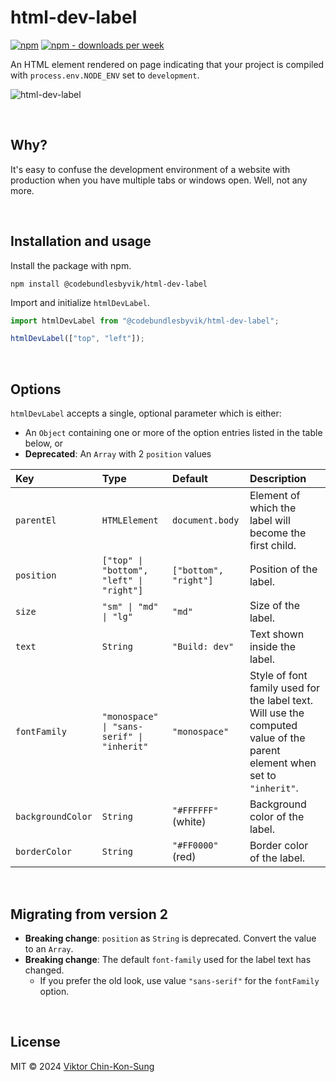 # html-dev-label
[![npm](https://img.shields.io/npm/v/@codebundlesbyvik/html-dev-label)](https://www.npmjs.com/package/@codebundlesbyvik/html-dev-label)
[![npm - downloads per week](https://img.shields.io/npm/dw/@codebundlesbyvik/html-dev-label)](https://www.npmjs.com/package/@codebundlesbyvik/html-dev-label)

An HTML element rendered on page indicating that your project is compiled with `process.env.NODE_ENV` set to `development`.

![html-dev-label](https://github.com/vikputthiscodeongit/html-dev-label/assets/16013785/b57218f9-7154-448a-91f2-7bb97e375972)

<br>

## Why?
It's easy to confuse the development environment of a website with production when you have multiple tabs or windows open. Well, not any more.

<br>

## Installation and usage
Install the package with npm.

``` shell
npm install @codebundlesbyvik/html-dev-label
```

Import and initialize `htmlDevLabel`.

``` javascript
import htmlDevLabel from "@codebundlesbyvik/html-dev-label";

htmlDevLabel(["top", "left"]);
```

<br>

## Options
`htmlDevLabel` accepts a single, optional parameter which is either:
* An `Object` containing one or more of the option entries listed in the table below, or
* **Deprecated**: An `Array` with 2 `position` values

| Key               | Type                                         | Default               | Description                                                                                                                 |
| :---------------- | :------------------------------------------- | :-------------------- | :-------------------------------------------------------------------------------------------------------------------------- |
| `parentEl`        | `HTMLElement`                                | `document.body`       | Element of which the label will become the first child.                                                                     |
| `position`        | `["top" \| "bottom", "left" \| "right"]`     | `["bottom", "right"]` | Position of the label.                                                                                                      |
| `size`            | `"sm" \| "md" \| "lg"`                       | `"md"`                | Size of the label.                                                                                                          |
| `text`            | `String`                                     | `"Build: dev"`        | Text shown inside the label.                                                                                                |
| `fontFamily`      | `"monospace" \| "sans-serif" \| "inherit"`   | `"monospace"`         | Style of font family used for the label text. Will use the computed value of the parent element when set to `"inherit"`.    |
| `backgroundColor` | `String`                                     | `"#FFFFFF"` (white)   | Background color of the label.                                                                                              |
| `borderColor`     | `String`                                     | `"#FF0000"` (red)     | Border color of the label.                                                                                                  |

<br>

## Migrating from version 2
* __Breaking change__: `position` as `String` is deprecated. Convert the value to an `Array`.
* __Breaking change__: The default `font-family` used for the label text has changed.
  * If you prefer the old look, use value `"sans-serif"` for the `fontFamily` option.

<br>

## License
MIT © 2024 [Viktor Chin-Kon-Sung](https://github.com/vikputthiscodeongit)

